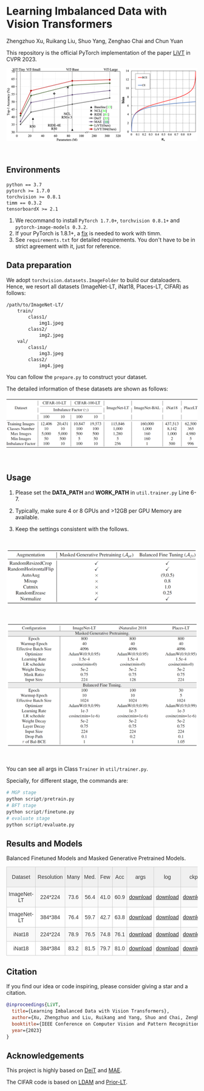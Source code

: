 # Learning Imbalanced Data with Vision Transformers

Zhengzhuo Xu, Ruikang Liu, Shuo Yang, Zenghao Chai and Chun Yuan

This repository is the official PyTorch implementation of the paper [LiVT](https://arxiv.org/abs/2212.02015) in CVPR 2023.
&nbsp;
<p align="center">
<img src='assets/teaser.png'>
</p>
&nbsp;

## Environments

```shell
python == 3.7
pytorch >= 1.7.0
torchvision >= 0.8.1
timm == 0.3.2
tensorboardX >= 2.1
```
1. We recommand to install `PyTorch 1.7.0+`, `torchvision 0.8.1+` and `pytorch-image-models 0.3.2`.
2. If your PyTorch is 1.8.1+, a [fix](https://github.com/huggingface/pytorch-image-models/issues/420) is needed to work with timm.
3. See `requirements.txt` for detailed requirements. You don't have to be in strict agreement with it, just for reference.

## Data preparation

We adopt `torchvision.datasets.ImageFolder` to build our dataloaders. Hence, we resort all datasets (ImageNet-LT, iNat18, Places-LT, CIFAR) as follows:

```shell
/path/to/ImageNet-LT/
    train/
        class1/
            img1.jpeg
        class2/
            img2.jpeg
    val/
        class1/
            img3.jpeg
        class2/
            img4.jpeg
```
You can follow the `prepare.py` to construct your dataset.

The detailed information of these datasets are shown as follows:
&nbsp;
<p align="center">
<img src='assets/dataset_info.png'>
</p>
&nbsp;

## Usage

1. Please set the **DATA_PATH** and **WORK_PATH** in `util.trainer.py` Line 6-7.

2. Typically, make sure 4 or 8 GPUs and >12GB per GPU Memory are available.

3. Keep the settings consistent with the follows.

&nbsp;
<p align="center">
<img src='assets/augmentation.png'>
</p>
&nbsp;
<p align="center">
<img src='assets/hyper.png'>
</p>
&nbsp;


You can see all args in Class `Trainer` in `util/trainer.py`. 

Specially, for different stage, the commands are:

```python
# MGP stage
python script/pretrain.py
# BFT stage
python script/finetune.py
# evaluate stage
python script/evaluate.py
```
## Results and Models

Balanced Finetuned Models and Masked Generative Pretrained Models.
<style type="text/css">
.tg  {border-collapse:collapse;border-color:#ccc;border-spacing:0;}
.tg td{background-color:#fff;border-color:#ccc;border-style:solid;border-width:1px;color:#333;
  font-family:Arial, sans-serif;font-size:14px;overflow:hidden;padding:10px 5px;word-break:normal;}
.tg th{background-color:#f0f0f0;border-color:#ccc;border-style:solid;border-width:1px;color:#333;
  font-family:Arial, sans-serif;font-size:14px;font-weight:normal;overflow:hidden;padding:10px 5px;word-break:normal;}
.tg .tg-nrix{text-align:center;vertical-align:middle}
.tg .tg-57iy{background-color:#f9f9f9;text-align:center;vertical-align:middle}
</style>
<table class="tg">
<thead>
  <tr>
    <th class="tg-nrix">Dataset</th>
    <th class="tg-nrix">Resolution</th>
    <th class="tg-nrix">Many</th>
    <th class="tg-nrix">Med.</th>
    <th class="tg-nrix">Few</th>
    <th class="tg-nrix">Acc</th>
    <th class="tg-nrix">args</th>
    <th class="tg-nrix">log</th>
    <th class="tg-nrix">ckpt</th>
    <th class="tg-nrix">MGP ckpt</th>
  </tr>
</thead>
<tbody> 
  <tr>
    <td class="tg-57iy">ImageNet-LT</td>
    <td class="tg-57iy">224*224</td>
    <td class="tg-57iy">73.6</td>
    <td class="tg-57iy">56.4</td>
    <td class="tg-57iy">41.0</td>
    <td class="tg-57iy">60.9</td>
    <td class="tg-57iy"><a href="https://drive.google.com/file/d/1v-aofP9XohtlVhqV-OZT_V6KOOx486Rd/view?usp=share_link">download</a></td>
    <td class="tg-57iy"><span style="color:#000"><a href="https://drive.google.com/file/d/1ZOnx67skoH7vBEgKWhPzM8RSBcbz-GtX/view?usp=share_link">download</a></td>
    <td class="tg-57iy"><span style="color:#000"><a href="https://drive.google.com/file/d/1em86e9VHlfZy9aWgJqy6-H2primsNJKW/view?usp=share_link">download</a></td>
    <td class="tg-57iy" rowspan="2"><a href="https://drive.google.com/file/d/1vAbWTZWEofOvdvun2sfAH7K9aBbnG0Co/view?usp=share_link">Res_224</a></td>
  </tr>
  <tr>
    <td class="tg-nrix">ImageNet-LT</td>
    <td class="tg-nrix">384*384</td>
    <td class="tg-nrix">76.4</td>
    <td class="tg-nrix">59.7</td>
    <td class="tg-nrix">42.7</td>
    <td class="tg-nrix">63.8</td>
    <td class="tg-nrix"><span style="color:#000"><a href="https://drive.google.com/file/d/1sTZYVXJDnGHyyKOhoYRzKoqRK6EyHrkp/view?usp=share_link">download</a></span></td>
    <td class="tg-nrix"><span style="color:#000"><a href="https://drive.google.com/file/d/1Zm3Han6_6KVQFdh2Ftr0qHqcC-EbrIGp/view?usp=share_link">download</a></span></td>
    <td class="tg-nrix"><span style="color:#000"><a href="https://drive.google.com/file/d/1lOoOvJtBycij7wqqP47vzQFHWX0_Q7II/view?usp=share_link">download</a></span></td>
  </tr>
  <tr>
    <td class="tg-57iy">iNat18</td>
    <td class="tg-57iy">224*224</td>
    <td class="tg-57iy">78.9</td>
    <td class="tg-57iy">76.5</td>
    <td class="tg-57iy">74.8</td>
    <td class="tg-57iy">76.1</td>
    <td class="tg-57iy"><a href="https://drive.google.com/file/d/1fSb0HH1qlfEbfnWEehdrbIWZjI8MHJGY/view?usp=share_link">download</a></td>
    <td class="tg-57iy"><span style="color:#000"><a href="https://drive.google.com/file/d/1TMMKKRvLJzlV-AeA1pKHDQV3nVLJI5W1/view?usp=share_link">download</a></span></td>
    <td class="tg-57iy"><span style="color:#000"><a href="https://drive.google.com/file/d/1ArJfsdVMrl8wU2FTgD-5X8KyQnQRC16X/view?usp=share_link">download</a></span></td>
    <td class="tg-57iy" rowspan="2"><a href="https://drive.google.com/file/d/1iKJRd_k08ye2sHteAi55ZFG8tFk-1YdB/view?usp=share_link">Res_128</a></td>
  </tr>
  <tr>
    <td class="tg-nrix">iNat18</td>
    <td class="tg-nrix">384*384</td>
    <td class="tg-nrix">83.2</td>
    <td class="tg-nrix">81.5</td>
    <td class="tg-nrix">79.7</td>
    <td class="tg-nrix">81.0</td>
    <td class="tg-nrix"><span style="color:#000"><a href="https://drive.google.com/file/d/1dSdO2ImAMBUiwsCSi9XlyKQ7H3Ee93Zq/view?usp=share_link">download</a></span></td>
    <td class="tg-nrix"><span style="color:#000"><a href="https://drive.google.com/file/d/19xxTmlnaxrkXCTQoWFDCuN4RsLE8bE6f/view?usp=share_link">download</a></span></td>
    <td class="tg-nrix"><span style="color:#000"><a href="https://drive.google.com/file/d/1dpVbiK1ajmLdvt9Xmo7xOCGdIe56_QZE/view?usp=share_link">download</a></span></td>
  </tr>
</tbody>
</table>


## Citation
If you find our idea or code inspiring, please consider giving a star and a citation.
```bibtex
@inproceedings{LiVT,
  title={Learning Imbalanced Data with Vision Transformers},
  author={Xu, Zhengzhuo and Liu, Ruikang and Yang, Shuo and Chai, Zenghao and Yuan, Chun},
  booktitle={IEEE Conference on Computer Vision and Pattern Recognition (CVPR)},
  year={2023}
}
```

## Acknowledgements
This project is highly based on [DeiT](https://github.com/facebookresearch/deit) and [MAE](https://github.com/facebookresearch/mae).

The CIFAR code is based on [LDAM](https://github.com/kaidic/LDAM-DRW) and [Prior-LT](https://github.com/XuZhengzhuo/Prior-LT).

